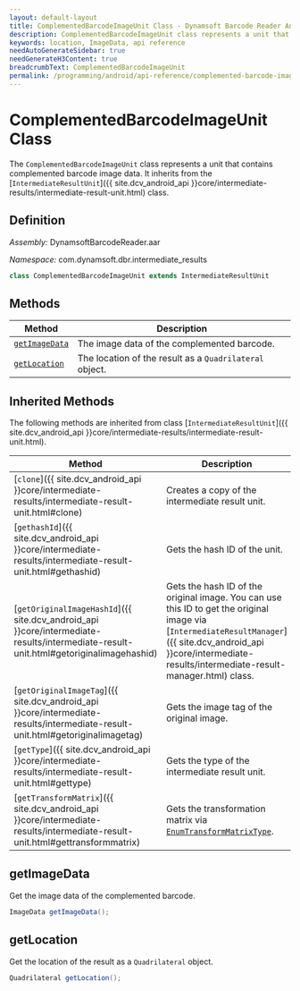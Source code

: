 ```yaml
---
layout: default-layout
title: ComplementedBarcodeImageUnit Class - Dynamsoft Barcode Reader Android Edition
description: ComplementedBarcodeImageUnit class represents a unit that contains complemented barcode image data. It inherits from the IntermediateResultUnit class.
keywords: location, ImageData, api reference
needAutoGenerateSidebar: true
needGenerateH3Content: true
breadcrumbText: ComplementedBarcodeImageUnit
permalink: /programming/android/api-reference/complemented-barcode-image-unit.html
---
```


# ComplementedBarcodeImageUnit Class

The `ComplementedBarcodeImageUnit` class represents a unit that contains complemented barcode image data. It inherits from the [`IntermediateResultUnit`]({{ site.dcv_android_api }}core/intermediate-results/intermediate-result-unit.html) class.

## Definition

*Assembly:* DynamsoftBarcodeReader.aar

*Namespace:* com.dynamsoft.dbr.intermediate_results

```java
class ComplementedBarcodeImageUnit extends IntermediateResultUnit
```

## Methods

| Method | Description |
| ------ | ----------- |
| [`getImageData`](#getimagedata) | The image data of the complemented barcode.|
| [`getLocation`](#getlocation) | The location of the result as a `Quadrilateral` object.|

## Inherited Methods

The following methods are inherited from class [`IntermediateResultUnit`]({{ site.dcv_android_api }}core/intermediate-results/intermediate-result-unit.html).

| Method | Description |
|------- |-------------|
| [`clone`]({{ site.dcv_android_api }}core/intermediate-results/intermediate-result-unit.html#clone) | Creates a copy of the intermediate result unit. |
| [`gethashId`]({{ site.dcv_android_api }}core/intermediate-results/intermediate-result-unit.html#gethashid) | Gets the hash ID of the unit. |
| [`getOriginalImageHashId`]({{ site.dcv_android_api }}core/intermediate-results/intermediate-result-unit.html#getoriginalimagehashid) | Gets the hash ID of the original image. You can use this ID to get the original image via [`IntermediateResultManager`]({{ site.dcv_android_api }}core/intermediate-results/intermediate-result-manager.html) class. |
| [`getOriginalImageTag`]({{ site.dcv_android_api }}core/intermediate-results/intermediate-result-unit.html#getoriginalimagetag) | Gets the image tag of the original image. |
| [`getType`]({{ site.dcv_android_api }}core/intermediate-results/intermediate-result-unit.html#gettype) | Gets the type of the intermediate result unit. |
| [`getTransformMatrix`]({{ site.dcv_android_api }}core/intermediate-results/intermediate-result-unit.html#gettransformmatrix) | Gets the transformation matrix via [`EnumTransformMatrixType`]({{site.enums}}core/transform-matrix-type.html). |

## getImageData

Get the image data of the complemented barcode.

```java
ImageData getImageData();
```

## getLocation

Get the location of the result as a `Quadrilateral` object.

```java
Quadrilateral getLocation();
```

